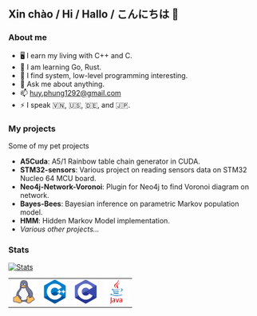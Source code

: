 ##  Xin chào / Hi / Hallo / こんにちは 👋

### About me
- 🖥️ I earn my living with C++ and C.
- 🌱 I am learning Go, Rust.
- 🔭 I find system, low-level programming interesting.
- 💬 Ask me about anything.
- 📫 huy.phung1292@gmail.com
- ⚡ I speak 🇻🇳, 🇺🇸, 🇩🇪, and 🇯🇵. 

### My projects
Some of my pet projects
- **A5Cuda**: A5/1 Rainbow table chain generator in CUDA.
- **STM32-sensors**: Various project on reading sensors data on STM32 Nucleo 64 MCU board.
- **Neo4j-Network-Voronoi**: Plugin for Neo4j to find Voronoi diagram on network.
- **Bayes-Bees**: Bayesian inference on parametric Markov population model.
- **HMM**: Hidden Markov Model implementation.
- *Various other projects...*

### Stats
[![Stats](https://github-readme-stats.vercel.app/api?username=huypn12&count_private=true&show_icons=true)](https://gitmemory.com/huypn12)
<table><tr>
<td> <img src="https://raw.githubusercontent.com/huypn12/huypn12/master/icons/Linux-logo.png" alt="Drawing" width="48" height="48"/> </td>
<td> <img src="https://raw.githubusercontent.com/huypn12/huypn12/master/icons/Cpp-logo.png" alt="Drawing" width="48" height="48"/> </td>
<td> <img src="https://raw.githubusercontent.com/huypn12/huypn12/master/icons/C-logo.png" alt="Drawing" width="48" height="48"/> </td>
<td> <img src="https://raw.githubusercontent.com/huypn12/huypn12/master/icons/Java-logo.png" alt="Drawing" width="48" height="48"/> </td>
</tr></table>